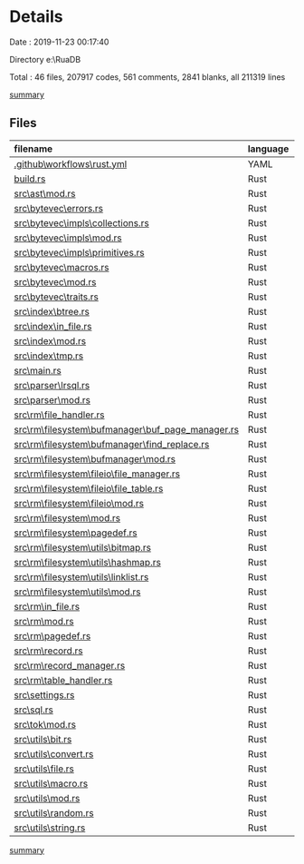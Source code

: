 # Details

Date : 2019-11-23 00:17:40

Directory e:\RuaDB

Total : 46 files,  207917 codes, 561 comments, 2841 blanks, all 211319 lines

[summary](results.md)

## Files
| filename | language | code | comment | blank | total |
| :--- | :--- | ---: | ---: | ---: | ---: |
| [.github\workflows\rust.yml](file:///e%3A/RuaDB/.github/workflows/rust.yml) | YAML | 11 | 0 | 5 | 16 |
| [build.rs](file:///e%3A/RuaDB/build.rs) | Rust | 4 | 1 | 2 | 7 |
| [src\ast\mod.rs](file:///e%3A/RuaDB/src/ast/mod.rs) | Rust | 545 | 37 | 57 | 639 |
| [src\bytevec\errors.rs](file:///e%3A/RuaDB/src/bytevec/errors.rs) | Rust | 66 | 0 | 8 | 74 |
| [src\bytevec\impls\collections.rs](file:///e%3A/RuaDB/src/bytevec/impls/collections.rs) | Rust | 422 | 3 | 37 | 462 |
| [src\bytevec\impls\mod.rs](file:///e%3A/RuaDB/src/bytevec/impls/mod.rs) | Rust | 33 | 7 | 7 | 47 |
| [src\bytevec\impls\primitives.rs](file:///e%3A/RuaDB/src/bytevec/impls/primitives.rs) | Rust | 115 | 0 | 12 | 127 |
| [src\bytevec\macros.rs](file:///e%3A/RuaDB/src/bytevec/macros.rs) | Rust | 121 | 76 | 11 | 208 |
| [src\bytevec\mod.rs](file:///e%3A/RuaDB/src/bytevec/mod.rs) | Rust | 9 | 135 | 2 | 146 |
| [src\bytevec\traits.rs](file:///e%3A/RuaDB/src/bytevec/traits.rs) | Rust | 21 | 7 | 2 | 30 |
| [src\index\btree.rs](file:///e%3A/RuaDB/src/index/btree.rs) | Rust | 497 | 18 | 39 | 554 |
| [src\index\in_file.rs](file:///e%3A/RuaDB/src/index/in_file.rs) | Rust | 215 | 12 | 31 | 258 |
| [src\index\mod.rs](file:///e%3A/RuaDB/src/index/mod.rs) | Rust | 2 | 0 | 0 | 2 |
| [src\index\tmp.rs](file:///e%3A/RuaDB/src/index/tmp.rs) | Rust | 285 | 130 | 28 | 443 |
| [src\main.rs](file:///e%3A/RuaDB/src/main.rs) | Rust | 25 | 16 | 9 | 50 |
| [src\parser\lrsql.rs](file:///e%3A/RuaDB/src/parser/lrsql.rs) | Rust | 203,232 | 2 | 2,283 | 205,517 |
| [src\parser\mod.rs](file:///e%3A/RuaDB/src/parser/mod.rs) | Rust | 1 | 20 | 6 | 27 |
| [src\rm\file_handler.rs](file:///e%3A/RuaDB/src/rm/file_handler.rs) | Rust | 151 | 9 | 16 | 176 |
| [src\rm\filesystem\bufmanager\buf_page_manager.rs](file:///e%3A/RuaDB/src/rm/filesystem/bufmanager/buf_page_manager.rs) | Rust | 145 | 4 | 22 | 171 |
| [src\rm\filesystem\bufmanager\find_replace.rs](file:///e%3A/RuaDB/src/rm/filesystem/bufmanager/find_replace.rs) | Rust | 27 | 0 | 7 | 34 |
| [src\rm\filesystem\bufmanager\mod.rs](file:///e%3A/RuaDB/src/rm/filesystem/bufmanager/mod.rs) | Rust | 2 | 0 | 0 | 2 |
| [src\rm\filesystem\fileio\file_manager.rs](file:///e%3A/RuaDB/src/rm/filesystem/fileio/file_manager.rs) | Rust | 84 | 0 | 20 | 104 |
| [src\rm\filesystem\fileio\file_table.rs](file:///e%3A/RuaDB/src/rm/filesystem/fileio/file_table.rs) | Rust | 0 | 0 | 1 | 1 |
| [src\rm\filesystem\fileio\mod.rs](file:///e%3A/RuaDB/src/rm/filesystem/fileio/mod.rs) | Rust | 2 | 0 | 1 | 3 |
| [src\rm\filesystem\mod.rs](file:///e%3A/RuaDB/src/rm/filesystem/mod.rs) | Rust | 4 | 0 | 0 | 4 |
| [src\rm\filesystem\pagedef.rs](file:///e%3A/RuaDB/src/rm/filesystem/pagedef.rs) | Rust | 4 | 2 | 0 | 6 |
| [src\rm\filesystem\utils\bitmap.rs](file:///e%3A/RuaDB/src/rm/filesystem/utils/bitmap.rs) | Rust | 146 | 6 | 23 | 175 |
| [src\rm\filesystem\utils\hashmap.rs](file:///e%3A/RuaDB/src/rm/filesystem/utils/hashmap.rs) | Rust | 61 | 0 | 12 | 73 |
| [src\rm\filesystem\utils\linklist.rs](file:///e%3A/RuaDB/src/rm/filesystem/utils/linklist.rs) | Rust | 78 | 1 | 16 | 95 |
| [src\rm\filesystem\utils\mod.rs](file:///e%3A/RuaDB/src/rm/filesystem/utils/mod.rs) | Rust | 3 | 0 | 1 | 4 |
| [src\rm\in_file.rs](file:///e%3A/RuaDB/src/rm/in_file.rs) | Rust | 185 | 36 | 20 | 241 |
| [src\rm\mod.rs](file:///e%3A/RuaDB/src/rm/mod.rs) | Rust | 7 | 0 | 0 | 7 |
| [src\rm\pagedef.rs](file:///e%3A/RuaDB/src/rm/pagedef.rs) | Rust | 45 | 0 | 10 | 55 |
| [src\rm\record.rs](file:///e%3A/RuaDB/src/rm/record.rs) | Rust | 47 | 0 | 6 | 53 |
| [src\rm\record_manager.rs](file:///e%3A/RuaDB/src/rm/record_manager.rs) | Rust | 133 | 0 | 20 | 153 |
| [src\rm\table_handler.rs](file:///e%3A/RuaDB/src/rm/table_handler.rs) | Rust | 105 | 9 | 29 | 143 |
| [src\settings.rs](file:///e%3A/RuaDB/src/settings.rs) | Rust | 20 | 0 | 3 | 23 |
| [src\sql.rs](file:///e%3A/RuaDB/src/sql.rs) | Rust | 46 | 4 | 7 | 57 |
| [src\tok\mod.rs](file:///e%3A/RuaDB/src/tok/mod.rs) | Rust | 750 | 18 | 35 | 803 |
| [src\utils\bit.rs](file:///e%3A/RuaDB/src/utils/bit.rs) | Rust | 68 | 0 | 19 | 87 |
| [src\utils\convert.rs](file:///e%3A/RuaDB/src/utils/convert.rs) | Rust | 72 | 8 | 13 | 93 |
| [src\utils\file.rs](file:///e%3A/RuaDB/src/utils/file.rs) | Rust | 22 | 0 | 7 | 29 |
| [src\utils\macro.rs](file:///e%3A/RuaDB/src/utils/macro.rs) | Rust | 10 | 0 | 0 | 10 |
| [src\utils\mod.rs](file:///e%3A/RuaDB/src/utils/mod.rs) | Rust | 5 | 0 | 0 | 5 |
| [src\utils\random.rs](file:///e%3A/RuaDB/src/utils/random.rs) | Rust | 70 | 0 | 9 | 79 |
| [src\utils\string.rs](file:///e%3A/RuaDB/src/utils/string.rs) | Rust | 21 | 0 | 5 | 26 |

[summary](results.md)